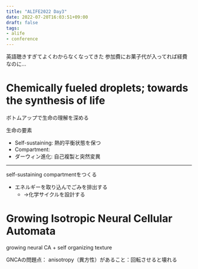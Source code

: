 ```yaml
---
title: "ALIFE2022 Day3"
date: 2022-07-20T16:03:51+09:00
draft: false
tags:
- alife
- conference
---
```


英語聴きすぎてよくわからなくなってきた
参加費にお菓子代が入ってれば経費なのに…

# Chemically fueled droplets; towards the synthesis of life

ボトムアップで生命の理解を深める

生命の要素
- Self-sustaining: 熱的平衡状態を保つ
- Compartment: 
- ダーウィン進化: 自己複製と突然変異

---

self-sustaining compartmentをつくる
- エネルギーを取り込んでごみを排出する
  - →化学サイクルを設計する

# Growing Isotropic Neural Cellular Automata

growing neural CA + self organizing texture

GNCAの問題点：
anisotropy（異方性）があること：回転させると壊れる
